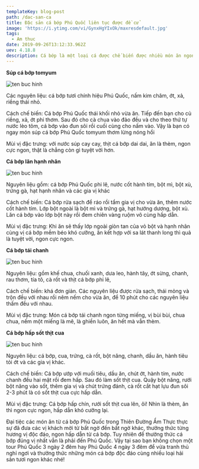 ```yaml
---
templateKey: blog-post
path: /dac-san-ca
title: Đặc sản cá bớp Phú Quốc liên tục được đề cử
image: 'https://i.ytimg.com/vi/GynxHgYIxOk/maxresdefault.jpg' 
tags:
  - Am thuc
date: 2019-09-26T13:12:33.962Z
uev: 4.18.8
description: Cá bớp là một loại cá được chế biến được nhiều món ăn ngon hấp dẫn và mới đây đặc sản cá bớp Phú Quốc liên tục được đề cử trong chương trình Thiên Đường Ẩm Thực.
---
```


**Súp cá bớp tomyum**

![ten buc hinh](https://phuquocxanh.com/vi/wp-content/uploads/2017/10/sup-ca-bop-768x432.jpg "ten buc hinh")

Các nguyên liệu: cá bớp tươi chính hiệu Phú Quốc, nấm kim châm, ớt, xả, riềng thái nhỏ.

Cách chế biến: Cá bớp Phú Quốc thái khối nhỏ vừa ăn. Tiếp đến bạn cho củ riềng, xả, ớt phi thơm. Sau đó cho cà chua vào đảo đều và cho theo thứ tự nước lèo tôm, cá bớp vào đun sôi rồi cuối cùng cho nấm vào. Vậy là bạn có ngay món súp cá bớp Phú Quốc tomyum thơm lừng nóng hổi

Mùi vị đặc trưng: với nước súp cay cay, thịt cá bớp dai dai, ăn là thèm, ngon cực ngon, thật là chẳng còn gì tuyệt vời hơn.

**Cá bớp lăn hạnh nhân**

![ten buc hinh](https://phuquocxanh.com/vi/wp-content/uploads/2017/10/ca-bop-lan-hanh-nhan-768x432.jpg "ten buc hinh")

Nguyên liệu gồm: cá bớp Phú Quốc phi lê, nước cốt hành tím, bột mì, bột xù, trứng gà, hạt hạnh nhân và các gia vị khác

Cách chế biến: Cá bớp rửa sạch để ráo rồi tẩm gia vị cho vừa ăn, thêm nước cốt hành tím. Lớp bột ngoài là bột mì và trứng gà, hạt hướng dương, bột xù. Lăn cá bớp vào lớp bột này rồi đem chiên vàng ruộm vô cùng hấp dẫn.

Mùi vị đặc trưng: Khi ăn sẽ thấy lớp ngoài giòn tan của vỏ bột và hạnh nhân cùng vị cá bớp mềm béo khó cưỡng, ăn kết hợp với sa lát thanh long thì quả là tuyệt vời, ngon cực ngon.

**Cá bớp tái chanh**

![ten buc hinh](https://phuquocxanh.com/vi/wp-content/uploads/2017/10/ca-bop-tai-chanh-2jpg-768x432.jpg "ten buc hinh")

Nguyên liệu: gồm khế chua, chuối xanh, dưa leo, hành tây, ớt sừng, chanh, rau thơm, tía tô, cà rốt và thịt cá bớp phi lê,

Cách chế biến: khá đơn giản. Các nguyên liệu được rửa sạch, thái mỏng và trộn đều với nhau rồi nêm nếm cho vừa ăn, để 10 phút cho các nguyên liệu thấm đều với nhau.

Mùi vị đặc trưng: Món cá bớp tái chanh ngon từng miếng, vị bùi bùi, chua chua, nếm một miếng là mê, là ghiền luôn, ăn hết mà vẫn thèm.

**Cá bớp hấp sốt thịt cua**

![ten buc hinh](https://phuquocxanh.com/vi/wp-content/uploads/2017/10/ca-bop-sot-thit-chua-768x432.jpg "ten buc hinh")

Nguyên liệu: cá bớp, cua, trứng, cà rốt, bột năng, chanh, dầu ăn, hành tiêu tỏi ớt và các gia vị khác.

Cách chế biến: Cá bớp ướp với muối tiêu, dầu ăn, chút ớt, hành tím, nước chanh đều hai mặt rồi đem hấp. Sau đó làm sốt thịt cua. Quậy bột năng, rưới bột năng vào sốt, thêm gia vị và chút trứng đánh, cà rốt cắt hạt lựu đun sôi 2-3 phút là có sốt thịt cua cực hấp dẫn.

Mùi vị đặc trưng: Cá bớp hấp chín, rưới sốt thịt cua lên, ôi! Nhìn là thèm, ăn thì ngon cực ngon, hấp dẫn khó cưỡng lại.

Đại tiệc các món ăn từ cá bớp Phú Quốc trong Thiên Đường Ẩm Thực thực sự đã đưa các vị khách mời từ bất ngờ đến bất ngờ khác, thưởng thức từng hương vị độc đáo, ngon hấp dẫn từ cá bớp. Tuy nhiên để thưởng thức cá bớp đúng vị nhất vẫn là phải đến Phú Quốc. Vậy tại sao bạn không chọn một tour Phú Quốc 3 ngày 2 đêm hay Phú Quốc 4 ngày 3 đêm để vừa tranh thủ nghỉ ngơi và thưởng thức những món cá bớp độc đáo cùng nhiều loại hải sản tươi ngon khác nhé!
